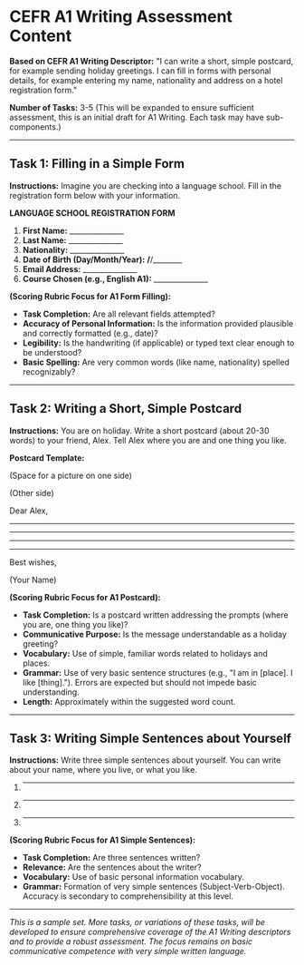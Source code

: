 # CEFR A1 Writing Assessment Content

**Based on CEFR A1 Writing Descriptor:** "I can write a short, simple postcard, for example sending holiday greetings. I can fill in forms with personal details, for example entering my name, nationality and address on a hotel registration form."

**Number of Tasks:** 3-5 (This will be expanded to ensure sufficient assessment, this is an initial draft for A1 Writing. Each task may have sub-components.)

---

## Task 1: Filling in a Simple Form

**Instructions:** Imagine you are checking into a language school. Fill in the registration form below with your information.

**LANGUAGE SCHOOL REGISTRATION FORM**

1.  **First Name:** _______________
2.  **Last Name:** _______________
3.  **Nationality:** _______________
4.  **Date of Birth (Day/Month/Year):** ____/____/________
5.  **Email Address:** _______________
6.  **Course Chosen (e.g., English A1):** _______________

**(Scoring Rubric Focus for A1 Form Filling):**
*   **Task Completion:** Are all relevant fields attempted?
*   **Accuracy of Personal Information:** Is the information provided plausible and correctly formatted (e.g., date)?
*   **Legibility:** Is the handwriting (if applicable) or typed text clear enough to be understood?
*   **Basic Spelling:** Are very common words (like name, nationality) spelled recognizably?

---

## Task 2: Writing a Short, Simple Postcard

**Instructions:** You are on holiday. Write a short postcard (about 20-30 words) to your friend, Alex. Tell Alex where you are and one thing you like.

**Postcard Template:**

(Space for a picture on one side)

(Other side)

Dear Alex,

_____________________________________________________
_____________________________________________________
_____________________________________________________
_____________________________________________________

Best wishes,

(Your Name)

**(Scoring Rubric Focus for A1 Postcard):**
*   **Task Completion:** Is a postcard written addressing the prompts (where you are, one thing you like)?
*   **Communicative Purpose:** Is the message understandable as a holiday greeting?
*   **Vocabulary:** Use of simple, familiar words related to holidays and places.
*   **Grammar:** Use of very basic sentence structures (e.g., "I am in [place]. I like [thing]."). Errors are expected but should not impede basic understanding.
*   **Length:** Approximately within the suggested word count.

---

## Task 3: Writing Simple Sentences about Yourself

**Instructions:** Write three simple sentences about yourself. You can write about your name, where you live, or what you like.

1.  _____________________________________________________
2.  _____________________________________________________
3.  _____________________________________________________

**(Scoring Rubric Focus for A1 Simple Sentences):**
*   **Task Completion:** Are three sentences written?
*   **Relevance:** Are the sentences about the writer?
*   **Vocabulary:** Use of basic personal information vocabulary.
*   **Grammar:** Formation of very simple sentences (Subject-Verb-Object). Accuracy is secondary to comprehensibility at this level.

---

*This is a sample set. More tasks, or variations of these tasks, will be developed to ensure comprehensive coverage of the A1 Writing descriptors and to provide a robust assessment. The focus remains on basic communicative competence with very simple written language.* 


